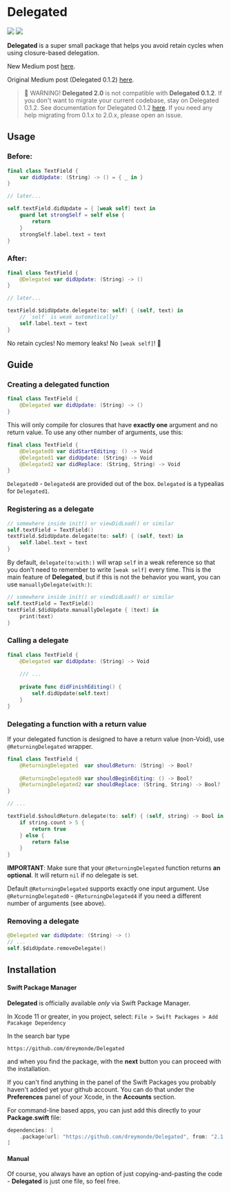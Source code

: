 # Delegated

[![](https://img.shields.io/endpoint?url=https%3A%2F%2Fswiftpackageindex.com%2Fapi%2Fpackages%2Fdreymonde%2FDelegated%2Fbadge%3Ftype%3Dswift-versions)](https://swiftpackageindex.com/dreymonde/Delegated)
[![](https://img.shields.io/endpoint?url=https%3A%2F%2Fswiftpackageindex.com%2Fapi%2Fpackages%2Fdreymonde%2FDelegated%2Fbadge%3Ftype%3Dplatforms)](https://swiftpackageindex.com/dreymonde/Delegated)

**Delegated** is a super small package that helps you avoid retain cycles when using closure-based delegation.

New Medium post [here](https://medium.com/anysuggestion/no-more-weak-self-or-the-weird-new-future-of-delegation-f2a2745cd73).

Original Medium post (Delegated 0.1.2) [here](https://medium.com/anysuggestion/preventing-memory-leaks-with-swift-compile-time-safety-49b845df4dc6).

> 🚨 WARNING!  **Delegated 2.0** is not compatible with **Delegated 0.1.2**. If you don't want to migrate your current codebase, stay on Delegated 0.1.2. See documentation for Delegated 0.1.2 [here](https://github.com/dreymonde/Delegated/tree/0.1.2). If you need any help migrating from 0.1.x to 2.0.x, please open an issue.

## Usage

### Before:

```swift
final class TextField {
    var didUpdate: (String) -> () = { _ in }
}

// later...

self.textField.didUpdate = { [weak self] text in
    guard let strongSelf = self else {
        return
    }
    strongSelf.label.text = text
}
```

### After:

```swift
final class TextField {
    @Delegated var didUpdate: (String) -> ()
}

// later...

textField.$didUpdate.delegate(to: self) { (self, text) in
    // `self` is weak automatically!
    self.label.text = text
}
```


No retain cycles! No memory leaks! No `[weak self]`! 🎉

## Guide

### Creating a delegated function

```swift
final class TextField {
    @Delegated var didUpdate: (String) -> ()
}
```

This will only compile for closures that have **exactly one** argument and no return value. To use any other number of arguments, use this:

```swift
final class TextField {
    @Delegated0 var didStartEditing: () -> Void
    @Delegated1 var didUpdate: (String) -> Void
    @Delegated2 var didReplace: (String, String) -> Void
}
```

`Delegated0` - `Delegated4` are provided out of the box. `Delegated` is a typealias for `Delegated1`.

### Registering as a delegate

```swift
// somewhere inside init() or viewDidLoad() or similar
self.textField = TextField()
textField.$didUpdate.delegate(to: self) { (self, text) in
    self.label.text = text
}
```

By default, `delegate(to:with:)` will wrap `self` in a weak reference so that you don't need to remember to write `[weak self]` every time. This is the main feature of **Delegated**, but if this is not the behavior you want, you can use `manuallyDelegate(with:)`:

```swift
// somewhere inside init() or viewDidLoad() or similar
self.textField = TextField()
textField.$didUpdate.manuallyDelegate { (text) in
    print(text)
}
```

### Calling a delegate

```swift
final class TextField {
    @Delegated var didUpdate: (String) -> Void
    
    /// ...
    
    private func didFinishEditing() {
        self.didUpdate(self.text)
    }
}
```

### Delegating a function with a return value

If your delegated function is designed to have a return value (non-Void), use `@ReturningDelegated` wrapper.

```swift
final class TextField {
    @ReturningDelegated  var shouldReturn: (String) -> Bool?
    
    @ReturningDelegated0 var shouldBeginEditing: () -> Bool?
    @ReturningDelegated2 var shouldReplace: (String, String) -> Bool?
}

// ...

textField.$shouldReturn.delegate(to: self) { (self, string) -> Bool in
    if string.count > 5 {
        return true
    } else {
        return false
    }
}
```

**IMPORTANT**: Make sure that your `@ReturningDelegated` function returns **an optional**. It will return `nil` if no delegate is set.

Default `@ReturningDelegated` supports exactly one input argument. Use `@ReturningDelegated0` - `@ReturningDelegated4` if you need a different number of arguments (see above).

### Removing a delegate

```swift
@Delegated var didUpdate: (String) -> ()
// ...
self.$didUpdate.removeDelegate()
```

## Installation

#### Swift Package Manager

**Delegated** is officially available *only* via Swift Package Manager.

In Xcode 11 or greater, in you project, select: `File > Swift Packages > Add Pacakage Dependency`

In the search bar type

```
https://github.com/dreymonde/Delegated
``` 

and when you find the package, with the **next** button you can proceed with the installation.

If you can't find anything in the panel of the Swift Packages you probably haven't added yet your github account.
You can do that under the **Preferences** panel of your Xcode, in the **Accounts** section.

For command-line based apps, you can just add this directly to your **Package.swift** file:

```swift
dependencies: [
    .package(url: "https://github.com/dreymonde/Delegated", from: "2.1.0"),
]
```

#### Manual

Of course, you always have an option of just copying-and-pasting the code - **Delegated** is just one file, so feel free.
